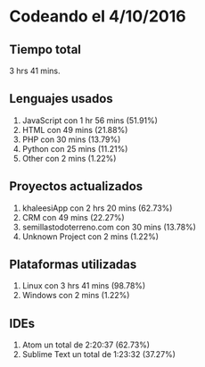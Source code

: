 # Codeando el 4/10/2016

## Tiempo total
3 hrs 41 mins.

## Lenguajes usados
1. JavaScript con 1 hr 56 mins (51.91%)
1. HTML con 49 mins (21.88%)
1. PHP con 30 mins (13.79%)
1. Python con 25 mins (11.21%)
1. Other con 2 mins (1.22%)

## Proyectos actualizados
1. khaleesiApp con 2 hrs 20 mins (62.73%)
1. CRM con 49 mins (22.27%)
1. semillastodoterreno.com con 30 mins (13.78%)
1. Unknown Project con 2 mins (1.22%)

## Plataformas utilizadas
1. Linux con 3 hrs 41 mins (98.78%)
1. Windows con 2 mins (1.22%)

## IDEs
1. Atom un total de 2:20:37 (62.73%)
1. Sublime Text un total de 1:23:32 (37.27%)
